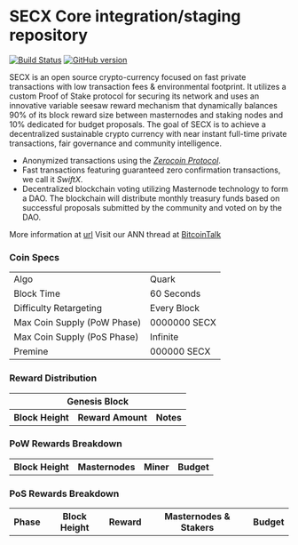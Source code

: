 SECX Core integration/staging repository
=====================================

[![Build Status](https://travis-ci.org/SecurityX/SecurityX.svg?branch=master)](https://travis-ci.org/SecurityX/SecurityX) [![GitHub version](https://badge.fury.io/gh/SecurityX%2FSecurityX.svg)](https://badge.fury.io/gh/SecurityX%2FSecurityX)

SECX is an open source crypto-currency focused on fast private transactions with low transaction fees & environmental footprint.  It utilizes a custom Proof of Stake protocol for securing its network and uses an innovative variable seesaw reward mechanism that dynamically balances 90% of its block reward size between masternodes and staking nodes and 10% dedicated for budget proposals. The goal of SECX is to achieve a decentralized sustainable crypto currency with near instant full-time private transactions, fair governance and community intelligence.
- Anonymized transactions using the [_Zerocoin Protocol_](http://www.securityx.us/zsecx).
- Fast transactions featuring guaranteed zero confirmation transactions, we call it _SwiftX_.
- Decentralized blockchain voting utilizing Masternode technology to form a DAO. The blockchain will distribute monthly treasury funds based on successful proposals submitted by the community and voted on by the DAO.

More information at [url](http://www.url) Visit our ANN thread at [BitcoinTalk](http://www.bitcointalk.org/index.php?topic=id)

### Coin Specs
<table>
<tr><td>Algo</td><td>Quark</td></tr>
<tr><td>Block Time</td><td>60 Seconds</td></tr>
<tr><td>Difficulty Retargeting</td><td>Every Block</td></tr>
<tr><td>Max Coin Supply (PoW Phase)</td><td>0000000 SECX</td></tr>
<tr><td>Max Coin Supply (PoS Phase)</td><td>Infinite</td></tr>
<tr><td>Premine</td><td>000000 SECX</td></tr>
</table>

### Reward Distribution

<table>
<th colspan=4>Genesis Block</th>
<tr><th>Block Height</th><th>Reward Amount</th><th>Notes</th></tr>
</table>

### PoW Rewards Breakdown

<table>
<th>Block Height</th><th>Masternodes</th><th>Miner</th><th>Budget</th>

</table>

### PoS Rewards Breakdown

<table>
<th>Phase</th><th>Block Height</th><th>Reward</th><th>Masternodes & Stakers</th><th>Budget</th>

</table>
